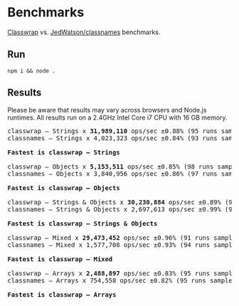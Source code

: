 # Benchmarks

[Classwrap](../README.md) vs. [JedWatson/classnames](https://github.com/JedWatson/classnames) benchmarks.

## Run

```
npm i && node .
```

## Results

Please be aware that results may vary across browsers and Node.js runtimes. All results run on a 2.4GHz Intel Core i7 CPU with 16 GB memory.

<pre>
classwrap – Strings x <b>31,989,110</b> ops/sec ±0.88% (95 runs sampled)
classnames – Strings x 4,023,323 ops/sec ±0.84% (93 runs sampled)

<b>Fastest is classwrap – Strings</b>

classwrap – Objects x <b>5,153,511</b> ops/sec ±0.85% (98 runs sampled)
classnames – Objects x 3,840,956 ops/sec ±0.86% (97 runs sampled)

<b>Fastest is classwrap – Objects</b>

classwrap – Strings & Objects x <b>30,230,884</b> ops/sec ±0.89% (94 runs sampled)
classnames – Strings & Objects x 2,697,613 ops/sec ±0.99% (97 runs sampled)

<b>Fastest is classwrap – Strings & Objects</b>

classwrap – Mixed x <b>29,473,452</b> ops/sec ±0.96% (91 runs sampled)</b>
classnames – Mixed x 1,577,708 ops/sec ±0.93% (94 runs sampled)

<b>Fastest is classwrap – Mixed</b>

classwrap – Arrays x <b>2,488,897</b> ops/sec ±0.83% (95 runs sampled)
classnames – Arrays x 754,558 ops/sec ±0.82% (95 runs sampled)

<b>Fastest is classwrap – Arrays</b>
</pre>
